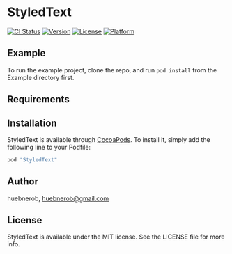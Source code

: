 # StyledText

[![CI Status](http://img.shields.io/travis/huebnerob/StyledText.svg?style=flat)](https://travis-ci.org/huebnerob/StyledText)
[![Version](https://img.shields.io/cocoapods/v/StyledText.svg?style=flat)](http://cocoapods.org/pods/StyledText)
[![License](https://img.shields.io/cocoapods/l/StyledText.svg?style=flat)](http://cocoapods.org/pods/StyledText)
[![Platform](https://img.shields.io/cocoapods/p/StyledText.svg?style=flat)](http://cocoapods.org/pods/StyledText)

## Example

To run the example project, clone the repo, and run `pod install` from the Example directory first.

## Requirements

## Installation

StyledText is available through [CocoaPods](http://cocoapods.org). To install
it, simply add the following line to your Podfile:

```ruby
pod "StyledText"
```

## Author

huebnerob, huebnerob@gmail.com

## License

StyledText is available under the MIT license. See the LICENSE file for more info.

